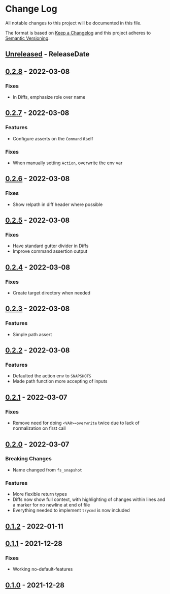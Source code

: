 # Change Log
All notable changes to this project will be documented in this file.

The format is based on [Keep a Changelog](http://keepachangelog.com/)
and this project adheres to [Semantic Versioning](http://semver.org/).

<!-- next-header -->
## [Unreleased] - ReleaseDate

## [0.2.8] - 2022-03-08

### Fixes

- In Diffs, emphasize role over name

## [0.2.7] - 2022-03-08

### Features

- Configure asserts on the `Command` itself

### Fixes

- When manually setting `Action`, overwrite the env var

## [0.2.6] - 2022-03-08

### Fixes

- Show relpath in diff header where possible

## [0.2.5] - 2022-03-08

### Fixes

- Have standard gutter divider in Diffs
- Improve command assertion output

## [0.2.4] - 2022-03-08

### Fixes

- Create target directory when needed

## [0.2.3] - 2022-03-08

### Features

- Simple path assert

## [0.2.2] - 2022-03-08

### Features

- Defaulted the action env to `SNAPSHOTS`
- Made path function more accepting of inputs

## [0.2.1] - 2022-03-07

### Fixes

- Remove need for doing `<VAR>=overwrite` twice due to lack of normalization on first call

## [0.2.0] - 2022-03-07

### Breaking Changes

- Name changed from `fs_snapshot`

### Features

- More flexible return types
- Diffs now show full context, with highlighting of changes within lines and a marker for no newline at end of file
- Everything needed to implement `trycmd` is now included

## [0.1.2] - 2022-01-11

## [0.1.1] - 2021-12-28

### Fixes

- Working no-default-features

## [0.1.0] - 2021-12-28

<!-- next-url -->
[Unreleased]: https://github.com/assert-rs/trycmd/compare/snapbox-v0.2.8...HEAD
[0.2.8]: https://github.com/assert-rs/trycmd/compare/snapbox-v0.2.7...snapbox-v0.2.8
[0.2.7]: https://github.com/assert-rs/trycmd/compare/snapbox-v0.2.6...snapbox-v0.2.7
[0.2.6]: https://github.com/assert-rs/trycmd/compare/snapbox-v0.2.5...snapbox-v0.2.6
[0.2.5]: https://github.com/assert-rs/trycmd/compare/snapbox-v0.2.4...snapbox-v0.2.5
[0.2.4]: https://github.com/assert-rs/trycmd/compare/snapbox-v0.2.3...snapbox-v0.2.4
[0.2.3]: https://github.com/assert-rs/trycmd/compare/snapbox-v0.2.2...snapbox-v0.2.3
[0.2.2]: https://github.com/assert-rs/trycmd/compare/snapbox-v0.2.1...snapbox-v0.2.2
[0.2.1]: https://github.com/assert-rs/trycmd/compare/snapbox-v0.2.0...snapbox-v0.2.1
[0.2.0]: https://github.com/assert-rs/trycmd/compare/72729043c3570a7447c311f498e163d844d49d99...snapbox-v0.2.0
[0.1.2]: https://github.com/assert-rs/fs_snapshot/compare/v0.1.1...v0.1.2
[0.1.1]: https://github.com/assert-rs/fs_snapshot/compare/v0.1.0...v0.1.1
[0.1.0]: https://github.com/assert-rs/fs_snapshot/compare/111b5143c55922f2f7a2b7791840a899f35ad5ba...v0.1.0
